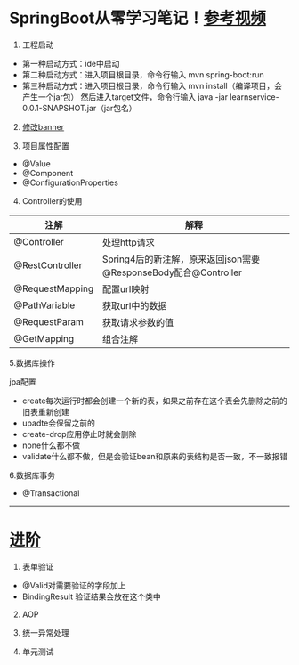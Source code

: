 # SpringBoot从零学习笔记！[参考视频](http://www.imooc.com/learn/767)

1. 工程启动
- 第一种启动方式：ide中启动
- 第二种启动方式：进入项目根目录，命令行输入 mvn spring-boot:run
- 第三种启动方式：进入项目根目录，命令行输入 mvn install（编译项目，会产生一个jar包）
然后进入target文件，命令行输入 java -jar learnservice-0.0.1-SNAPSHOT.jar（jar包名）

2. [修改banner](http://patorjk.com/software/taag)

3. 项目属性配置
- @Value
- @Component
- @ConfigurationProperties

4. Controller的使用

注解 | 解释
---|---
@Controller | 处理http请求
@RestController | Spring4后的新注解，原来返回json需要@ResponseBody配合@Controller
@RequestMapping | 配置url映射
@PathVariable | 获取url中的数据
@RequestParam | 获取请求参数的值
@GetMapping | 组合注解

5.数据库操作

jpa配置
- create每次运行时都会创建一个新的表，如果之前存在这个表会先删除之前的旧表重新创建
- upadte会保留之前的
- create-drop应用停止时就会删除
- none什么都不做
- validate什么都不做，但是会验证bean和原来的表结构是否一致，不一致报错

6.数据库事务
- @Transactional


---
# [进阶](http://www.imooc.com/learn/810)
1. 表单验证
- @Valid对需要验证的字段加上
- BindingResult 验证结果会放在这个类中
2. AOP

3. 统一异常处理

4. 单元测试